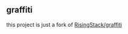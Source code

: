 ## graffiti

this project is just a fork of
[RisingStack/graffiti](https://github.com/RisingStack/graffiti)
